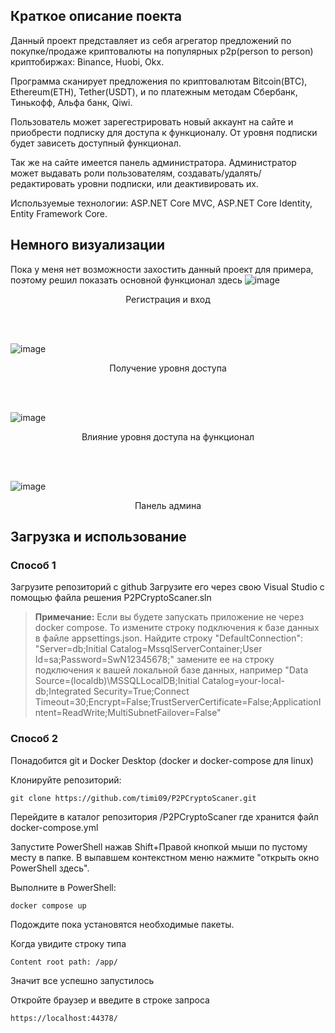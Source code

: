 ## Краткое описание поекта
Данный проект представляет из себя агрегатор предложений по покупке/продаже криптовалюты на популярных p2p(person to person) криптобиржах: Binance, Huobi, Okx.

Программа сканирует предложения по криптовалютам Bitcoin(BTC), Ethereum(ETH), Tether(USDT), и по платежным методам Сбербанк, Тинькофф, Альфа банк, Qiwi.

Пользователь может зарегестрировать новый аккаунт на сайте и приобрести подписку для доступа к функционалу. От уровня подписки будет зависеть доступный функционал.

Так же на сайте имеется панель администратора. Администратор может выдавать роли пользователям, создавать/удалять/редактировать уровни подписки, или деактивировать их.

Используемые технологии: ASP.NET Core MVC, ASP.NET Core Identity, Entity Framework Core.

## Немного визуализации
Пока у меня нет возможности захостить данный проект для примера, поэтому решил показать основной функционал здесь
![image](https://github.com/timi09/gifs/blob/main/P2PCryptoScaner/register.gif)
<p align="center">Регистрация и вход</p>

<br/>
<br/>

![image](https://github.com/timi09/gifs/blob/main/P2PCryptoScaner/levelsilver.gif)
<p align="center">Получение уровня доступа</p>

<br/>
<br/>

![image](https://github.com/timi09/gifs/blob/main/P2PCryptoScaner/levelgold.gif)
<p align="center">Влияние уровня доступа на функционал</p>

<br/>
<br/>

![image](https://github.com/timi09/gifs/blob/main/P2PCryptoScaner/admin.gif)
<p align="center">Панель админа</p>

## Загрузка и использование

### Способ 1

Загрузите репозиторий с github
Загрузите его через свою Visual Studio с помощью файла решения P2PCryptoScaner.sln

> **Примечание:** Если вы будете запускать приложение не через docker compose. То измените строку подключения к базе данных в файле appsettings.json. Найдите строку "DefaultConnection": "Server=db;Initial Catalog=MssqlServerContainer;User Id=sa;Password=SwN12345678;" замените ее на строку подключения к вашей локальной базе данных, например "Data Source=(localdb)\MSSQLLocalDB;Initial Catalog=your-local-db;Integrated Security=True;Connect Timeout=30;Encrypt=False;TrustServerCertificate=False;ApplicationIntent=ReadWrite;MultiSubnetFailover=False"

### Способ 2
Понадобится git и Docker Desktop (docker и docker-compose для linux)

Клонируйте репозиторий: 
```
git clone https://github.com/timi09/P2PCryptoScaner.git
```
Перейдите в каталог репозитория /P2PCryptoScaner где хранится файл docker-compose.yml

Запустите PowerShell нажав Shift+Правой кнопкой мыши по пустому месту в папке. В выпавшем контекстном меню нажмите "открыть окно PowerShell здесь".

Выполните в PowerShell:
```
docker compose up
```
Подождите пока установятся необходимые пакеты.

Когда увидите строку типа 
```
Content root path: /app/ 
```
Значит все успешно запустилось

Откройте браузер и введите в строке запроса
```
https://localhost:44378/
```
